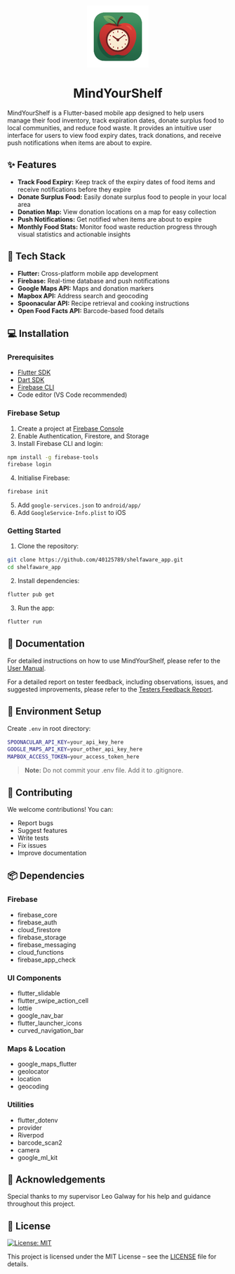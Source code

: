 <div align="center">
    <img src="assets/icons/app_icon.png" alt="ShelfAware Logo" width="140"/>
    <h1>MindYourShelf</h1>
</div>

MindYourShelf is a Flutter-based mobile app designed to help users manage their food inventory, track expiration dates, donate surplus food to local communities, and reduce food waste. It provides an intuitive user interface for users to view food expiry dates, track donations, and receive push notifications when items are about to expire.

## ✨ Features

- **Track Food Expiry:** Keep track of the expiry dates of food items and receive notifications before they expire
- **Donate Surplus Food:** Easily donate surplus food to people in your local area
- **Donation Map:** View donation locations on a map for easy collection
- **Push Notifications:** Get notified when items are about to expire
- **Monthly Food Stats:** Monitor food waste reduction progress through visual statistics and actionable insights

## 🔧 Tech Stack

- **Flutter:** Cross-platform mobile app development
- **Firebase:** Real-time database and push notifications
- **Google Maps API:** Maps and donation markers
- **Mapbox API:** Address search and geocoding
- **Spoonacular API:** Recipe retrieval and cooking instructions
- **Open Food Facts API:** Barcode-based food details

## 💻 Installation

### Prerequisites

- [Flutter SDK](https://flutter.dev/docs/get-started/install)
- [Dart SDK](https://dart.dev/get-dart)
- [Firebase CLI](https://firebase.google.com/docs/cli#install_the_firebase_cli)
- Code editor (VS Code recommended)

### Firebase Setup

1. Create a project at [Firebase Console](https://console.firebase.google.com/)
2. Enable Authentication, Firestore, and Storage
3. Install Firebase CLI and login:
```bash
npm install -g firebase-tools
firebase login
```
4. Initialise Firebase:
```bash
firebase init
```
5. Add `google-services.json` to `android/app/`
6. Add `GoogleService-Info.plist` to iOS

### Getting Started

1. Clone the repository:
```bash
git clone https://github.com/40125789/shelfaware_app.git
cd shelfaware_app
```

2. Install dependencies:
```bash
flutter pub get
```

3. Run the app:
```bash
flutter run
```

## 📖 Documentation

For detailed instructions on how to use MindYourShelf, please refer to the [User Manual](docs/MindYourShelf_user_manual.pdf).

For a detailed report on tester feedback, including observations, issues, and suggested improvements, please refer to the [Testers Feedback Report](docs/com.shelfaware.shelfaware_app_feedback.pdf).


## 🔑 Environment Setup

Create `.env` in root directory:
```bash
SPOONACULAR_API_KEY=your_api_key_here
GOOGLE_MAPS_API_KEY=your_other_api_key_here
MAPBOX_ACCESS_TOKEN=your_access_token_here
```

> **Note:** Do not commit your .env file. Add it to .gitignore.

## 🤝 Contributing

We welcome contributions! You can:
- Report bugs
- Suggest features
- Write tests
- Fix issues
- Improve documentation

## 📦 Dependencies

### Firebase
- firebase_core
- firebase_auth
- cloud_firestore
- firebase_storage
- firebase_messaging
- cloud_functions
- firebase_app_check

### UI Components
- flutter_slidable
- flutter_swipe_action_cell
- lottie
- google_nav_bar
- flutter_launcher_icons
- curved_navigation_bar

### Maps & Location
- google_maps_flutter
- geolocator
- location
- geocoding

### Utilities
- flutter_dotenv
- provider
- Riverpod
- barcode_scan2
- camera
- google_ml_kit

## 👏 Acknowledgements

Special thanks to my supervisor Leo Galway for his help and guidance throughout this project.


## 📄 License

[![License: MIT](https://img.shields.io/badge/License-MIT-yellow.svg)](LICENSE)

This project is licensed under the MIT License – see the [LICENSE](LICENSE) file for details.

